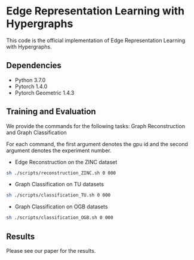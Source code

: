 # Edge Representation Learning with Hypergraphs

This code is the official implementation of Edge Representation Learning with Hypergraphs.

## Dependencies

+ Python 3.7.0
+ Pytorch 1.4.0
+ Pytorch Geometric 1.4.3

## Training and Evaluation

We provide the commands for the following tasks: Graph Reconstruction and Graph Classification

For each command, the first argument denotes the gpu id and the second argument denotes the experiment number.

+ Edge Reconstruction on the ZINC dataset

```sh
sh ./scripts/reconstruction_ZINC.sh 0 000
```

+ Graph Classification on TU datasets

```sh
sh ./scripts/classification_TU.sh 0 000
```

+ Graph Classification on OGB datasets

```sh
sh ./scripts/classification_OGB.sh 0 000
```

## Results

Please see our paper for the results.